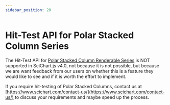 ```yaml
---
sidebar_position: 20
---
```


# Hit-Test API for Polar Stacked Column Series

The Hit-Test API for [Polar Stacked Column Renderable Series](/2d-charts/chart-types/polar-stacked-column-renderable-series) is NOT supported in SciChart.js v4.0, not because it is not possible, but because we are want feedback from our users on whether this is a feature they would like to see and if it is worth the effort to implement.

If you require hit-testing of Polar Stacked Columns, contact us at [https://www.scichart.com/contact-us/](https://www.scichart.com/contact-us/) to discuss your requirements and maybe speed up the process.

<!-- <LiveDocSnippet name="./Basic/demo" /> -->
